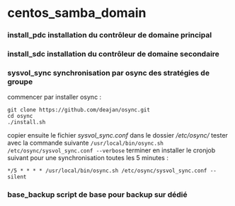 # centos\_samba_domain
### install\_pdc installation du contrôleur de domaine principal
### install\_sdc installation du contrôleur de domaine secondaire
### sysvol\_sync synchronisation par osync des stratégies de groupe
commencer par installer osync :
```shell
git clone https://github.com/deajan/osync.git
cd osync
./install.sh
```
copier ensuite le fichier _sysvol_sync.conf_ dans le dossier _/etc/osync/_
tester avec la commande suivante `/usr/local/bin/osync.sh /etc/osync/sysvol_sync.conf --verbose`
terminer en installer le cronjob suivant pour une synchronisation toutes les 5 minutes :
```shell
*/5 * * * * /usr/local/bin/osync.sh /etc/osync/sysvol_sync.conf --silent
```
### base\_backup script de base pour backup sur dédié
